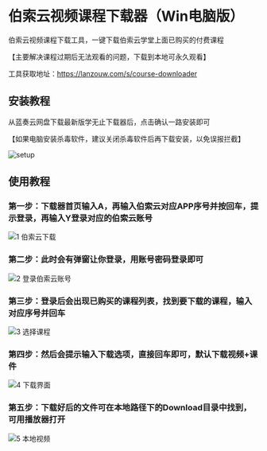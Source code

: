 # 伯索云视频课程下载器（Win电脑版）

伯索云视频课程下载工具，一键下载伯索云学堂上面已购买的付费课程

【主要解决课程过期后无法观看的问题，下载到本地可永久观看】

工具获取地址：https://lanzouw.com/s/course-downloader

## 安装教程
从蓝奏云网盘下载最新版学无止下载器后，点击确认一路安装即可

【如果电脑安装杀毒软件，建议关闭杀毒软件后再下载安装，以免误报拦截】

![setup](https://github.com/PyJun/xuelang_downlaoder/assets/39453044/32134058-2a36-4966-a519-1d4d82b2c347)


## 使用教程
### 第一步：下载器首页输入A，再输入伯索云对应APP序号并按回车，提示登录，再输入Y登录对应的伯索云账号
![1 伯索云下载](https://github.com/user-attachments/assets/160be9f6-1fba-4635-b771-a1618f50497a)
### 第二步：此时会有弹窗让你登录，用账号密码登录即可
![2 登录伯索云账号](https://github.com/user-attachments/assets/214730d2-8839-4734-a4f5-4a032df29961)
### 第三步：登录后会出现已购买的课程列表，找到要下载的课程，输入对应序号并回车
![3 选择课程](https://github.com/user-attachments/assets/2f832be0-04c6-4eb1-90f8-e531f6292322)
### 第四步：然后会提示输入下载选项，直接回车即可，默认下载视频+课件
![4 下载界面](https://github.com/user-attachments/assets/f0a9e588-ef96-40d2-9cec-b10c22a9a44c)
### 第五步：下载好后的文件可在本地路径下的Download目录中找到，可用播放器打开
![5 本地视频](https://github.com/user-attachments/assets/956c5b61-2fc3-4789-b09e-8d7be98812d1)


